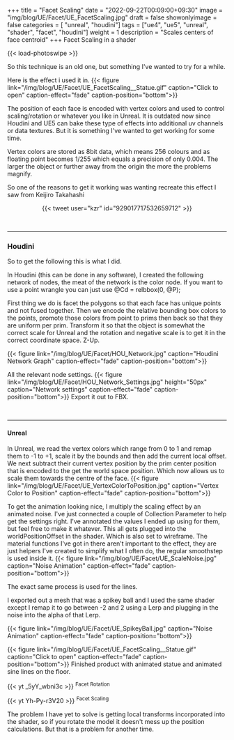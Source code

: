 +++
title = "Facet Scaling"
date = "2022-09-22T00:09:00+09:30"
image = "img/blog/UE/Facet/UE_FacetScaling.jpg"
draft = false
showonlyimage = false
categories = [ "unreal", "houdini"]
tags = ["ue4", "ue5", "unreal", "shader", "facet", "houdini"]
weight = 1
description = "Scales centers of face centroid"
+++
Facet Scaling in a shader
<!--more-->

{{< load-photoswipe >}}

So this technique is an old one, but something I've wanted to try for a while. 

Here is the effect i used it in.
{{< figure link="/img/blog/UE/Facet/UE_FacetScaling__Statue.gif" caption="Click to open" caption-effect="fade" caption-position="bottom">}}

The position of each face is encoded with vertex colors and used to control scaling/rotation or whatever you like in Unreal. 
It is outdated now since Houdini and UE5 can bake these type of effects into additional uv channels or data textures.
But it is something I've wanted to get working for some time.

Vertex colors are stored as 8bit data, which means 256 colours and as floating point becomes 1/255 which equals a precision of only 0.004. 
The larger the object or further away from the origin the more the problems magnify.

So one of the reasons to get it working was wanting recreate this effect I saw from Keijiro Takahashi
<center>{{< tweet user="kzr" id="929017717532659712" >}}</center>

­

---

### Houdini

So to get the following this is what I did.

In Houdini (this can be done in any software), I created the following network of nodes, the meat of the network is the color node.
If you want to use a point wrangle you can just use @Cd = relbbox(0, @P);

First thing we do is facet the polygons so that each face has unique points and not fused together.
Then we encode the relative bounding box colors to the points, promote those colors from point to prims then back so that they are uniform per prim.
Transform it so that the object is somewhat the correct scale for Unreal and the rotation and negative scale is to get it in the correct coordinate space. Z-Up.

{{< figure link="/img/blog/UE/Facet/HOU_Network.jpg" caption="Houdini Network Graph" caption-effect="fade" caption-position="bottom">}}

All the relevant node settings. 
{{< figure link="/img/blog/UE/Facet/HOU_Network_Settings.jpg" height="50px" caption="Network settings" caption-effect="fade" caption-position="bottom">}}
Export it out to FBX.

­

---
#### Unreal
In Unreal, we read the vertex colors which range from 0 to 1 and remap them to -1 to +1, scale it by the bounds and then add the current local offset.
We next subtract their current vertex position by the prim center position that is encoded to the get the world space position.
Which now allows us to scale them towards the centre of the face.
{{< figure link="/img/blog/UE/Facet/UE_VertexColorToPosition.jpg" caption="Vertex Color to Position" caption-effect="fade" caption-position="bottom">}}

To get the animation looking nice, I multiply the scaling effect by an animated noise.
I've just connected a couple of Collection Parameter to help get the settings right. I've annotated the values I ended up using for them, but feel free to make it whatever.
This all gets plugged into the worldPositionOffset in the shader. Which is also set to wireframe.
The material functions I've got in there aren't important to the effect, they are just helpers I've created to simplify what I often do, the regular smoothstep is used inside it.
{{< figure link="/img/blog/UE/Facet/UE_ScaleNoise.jpg" caption="Noise Animation" caption-effect="fade" caption-position="bottom">}}

The exact same process is used for the lines.

I exported out a mesh that was a spikey ball and I used the same shader except I remap it to go between -2 and 2 using a Lerp and plugging in the noise into the alpha of that Lerp. 

{{< figure link="/img/blog/UE/Facet/UE_SpikeyBall.jpg" caption="Noise Animation" caption-effect="fade" caption-position="bottom">}}

{{< figure link="/img/blog/UE/Facet/UE_FacetScaling__Statue.gif" caption="Click to open" caption-effect="fade" caption-position="bottom">}}
Finished product with animated statue and animated sine lines on the floor.


{{< yt _5yY_wbni3c >}}
<sup>Facet Rotation</sup>

{{< yt Yh-Py-r3V20 >}}
<sup>Facet Scaling</sup>

The problem I have yet to solve is getting local transforms incorporated into the shader, so if you rotate the model it doesn't mess up the position calculations. But that is a problem for another time. 
